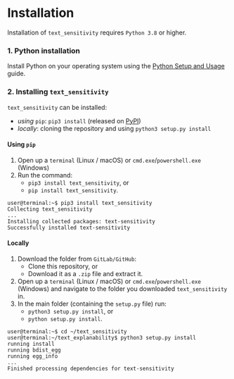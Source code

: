 # Installation
Installation of `text_sensitivity` requires `Python 3.8` or higher.

### 1. Python installation
Install Python on your operating system using the [Python Setup and Usage](https://docs.python.org/3/using/index.html) guide.

### 2. Installing `text_sensitivity`
`text_sensitivity` can be installed:

* _using_ `pip`: `pip3 install` (released on [PyPI](https://pypi.org/project/text-sensitivity/))
* _locally_: cloning the repository and using `python3 setup.py install`

#### Using `pip`
1. Open up a `terminal` (Linux / macOS) or `cmd.exe`/`powershell.exe` (Windows)
2. Run the command:
    - `pip3 install text_sensitivity`, or
    - `pip install text_sensitivity`.

```console
user@terminal:~$ pip3 install text_sensitivity
Collecting text_sensitivity
...
Installing collected packages: text-sensitivity
Successfully installed text-sensitivity
```

#### Locally
1. Download the folder from `GitLab/GitHub`:
    - Clone this repository, or 
    - Download it as a `.zip` file and extract it.
2. Open up a `terminal` (Linux / macOS) or `cmd.exe`/`powershell.exe` (Windows) and navigate to the folder you downloaded `text_sensitivity` in.
3. In the main folder (containing the `setup.py` file) run:
    - `python3 setup.py install`, or
    - `python setup.py install`.

```console
user@terminal:~$ cd ~/text_sensitivity
user@terminal:~/text_explanability$ python3 setup.py install
running install
running bdist_egg
running egg_info
...
Finished processing dependencies for text-sensitivity
```
